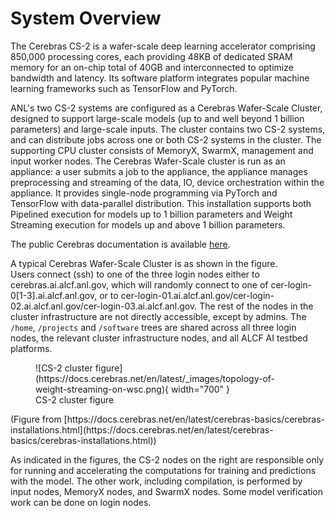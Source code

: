 # System Overview

The Cerebras CS-2 is a wafer-scale deep learning accelerator comprising 850,000 processing cores, each providing 48KB of dedicated SRAM memory for an on-chip total of 40GB and interconnected to optimize bandwidth and latency. Its software platform integrates popular machine learning frameworks such as TensorFlow and PyTorch.

ANL's two CS-2 systems are configured as a Cerebras Wafer-Scale Cluster, designed to support large-scale models (up to and well beyond 1 billion parameters) and large-scale inputs. The cluster contains two CS-2 systems, and can distribute jobs across one or both CS-2 systems in the cluster. The supporting CPU cluster consists of MemoryX, SwarmX, management and input worker nodes. The Cerebras Wafer-Scale cluster is run as an appliance: a user submits a job to the appliance, the appliance manages preprocessing and streaming of the data, IO, device orchestration within the appliance. It provides single-node programming via PyTorch and TensorFlow with data-parallel distribution. This installation supports both Pipelined execution for models up to 1 billion parameters and Weight Streaming execution for models up and above 1 billion parameters. <!--[You can Learn more about execution modes in Cerebras Execution Modes.]-->

<!--
For an overview of Cerebras CS-2 systems, see this whitepaper:<br>
<a href="https://cerebras.net/wp-content/uploads/2021/04/Cerebras-CS-2-Whitepaper.pdf">Cerebras Systems: Achieving Industry Best AI Performance Through A Systems Approach</a>.
-->

The public Cerebras documentation is available [here](https://docs.cerebras.net/en/latest/index.html).

A typical Cerebras Wafer-Scale Cluster is as shown in the figure.<br>
Users connect (ssh) to one of the three login nodes
either to cerebras.ai.alcf.anl.gov, which will randomly connect to one of cer-login-0[1-3].ai.alcf.anl.gov, or to cer-login-01.ai.alcf.anl.gov/cer-login-02.ai.alcf.anl.gov/cer-login-03.ai.alcf.anl.gov.
The rest of the nodes in the cluster infrastructure are not directly accessible, except by admins.
The `/home`, `/projects` and `/software` trees are shared across all three login nodes, the relevant cluster infrastructure nodes, and all ALCF AI testbed platforms.
<figure markdown>
  <!--![CS-2 cluster figure](files/cs-getting-started.png){ width="700" }-->
  ![CS-2 cluster figure](https://docs.cerebras.net/en/latest/_images/topology-of-weight-streaming-on-wsc.png){ width="700" }
  <figcaption>CS-2 cluster figure</figcaption>
</figure>
(Figure from
[https://docs.cerebras.net/en/latest/cerebras-basics/cerebras-installations.html](https://docs.cerebras.net/en/latest/cerebras-basics/cerebras-installations.html))

As indicated in the figures, the CS-2 nodes on the right are responsible only for running and accelerating the computations for training and predictions with the model. The other work, including compilation, is performed by input nodes, MemoryX nodes, and SwarmX nodes. Some model verification work can be done on login nodes.

